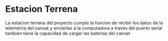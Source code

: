 # Estacion Terrena

La estacion terrena del proyecto cumple la funcion de recibir los datos de la telemetria del cansat y enviarlas a la computadora a traves del puerto serial
tambien tiene la capacidad de cargar las baterias del cansat
